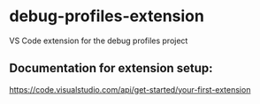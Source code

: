 # debug-profiles-extension
VS Code extension for the debug profiles project

## Documentation for extension setup:
https://code.visualstudio.com/api/get-started/your-first-extension
